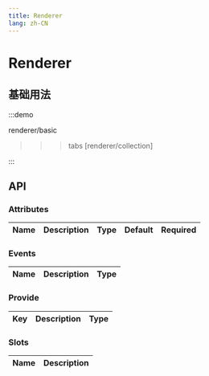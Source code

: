 ```yaml
---
title: Renderer
lang: zh-CN
---
```


# Renderer


## 基础用法

:::demo

renderer/basic
>>>tabs
[renderer/collection]
>>>
:::

## API

### Attributes

| Name          | Description  | Type                      | Default     | Required |
| ------------- | ------------ | ------------------------- | ----------- | -------- |


### Events

| Name   | Description        | Type                                               |
| ------ | ------------------ | -------------------------------------------------- |


### Provide

| Key                           | Description         | Type               |
| ----------------------------- | ------------------- | ------------------ |


### Slots

| Name      | Description |
| --------- | ----------- |


